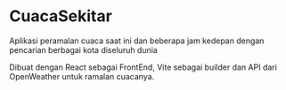 # CuacaSekitar
Aplikasi peramalan cuaca saat ini dan beberapa jam kedepan dengan pencarian berbagai kota diseluruh dunia

Dibuat dengan React sebagai FrontEnd, Vite sebagai builder dan API dari OpenWeather untuk ramalan cuacanya.

